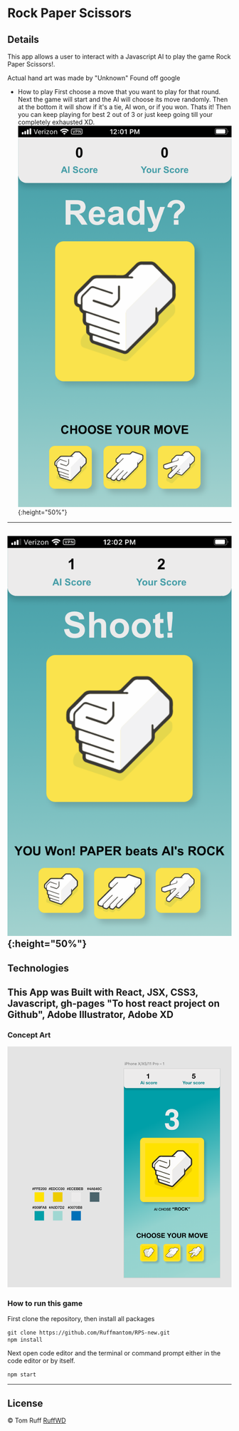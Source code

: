 # Rock Paper Scissors

## Details
This app allows a user to interact with a Javascript AI to play the game Rock Paper Scissors!. 

Actual hand art was made by "Unknown" Found off google

- How to play
First choose a move that you want to play for that round.
Next the game will start and the AI will choose its move randomly.
Then at the bottom it will show if it's a tie, AI won, or if you won.
Thats it! Then you can keep playing for best 2 out of 3 or just keep going till your completely exhausted XD. 
![image of Start-up](src/assets/rps-open.PNG){:height="50%"}
---
![image of Winning](src/assets/rps-won.PNG){:height="50%"}
---
## Technologies
This App was Built with React, JSX, CSS3, Javascript, gh-pages "To host react project on Github", Adobe Illustrator, Adobe XD
---  
### Concept Art
![Image of first Concept](src/assets/RPS-mock.png)

### How to run this game

First clone the repository, then install all packages
```
git clone https://github.com/Ruffmantom/RPS-new.git
npm install

```
Next open code editor and the terminal or command prompt either in the code editor or by itself.

```
npm start

```


---
## License
© Tom Ruff [RuffWD](http://www.ruffwd.tech/)
